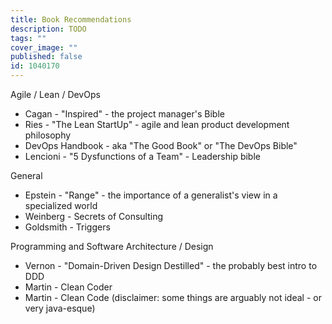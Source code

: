 ```yaml
---
title: Book Recommendations
description: TODO
tags: ""
cover_image: ""
published: false
id: 1040170
---
```


Agile / Lean / DevOps

- Cagan - "Inspired" - the project manager's Bible
- Ries - "The Lean StartUp" - agile and lean product development philosophy
- DevOps Handbook - aka "The Good Book" or "The DevOps Bible"
- Lencioni - "5 Dysfunctions of a Team" - Leadership bible

General

- Epstein - "Range" - the importance of a generalist's view in a specialized world
- Weinberg - Secrets of Consulting
- Goldsmith - Triggers

Programming and Software Architecture / Design

- Vernon - "Domain-Driven Design Destilled" - the probably best intro to DDD
- Martin - Clean Coder
- Martin - Clean Code (disclaimer: some things are arguably not ideal - or very java-esque)
